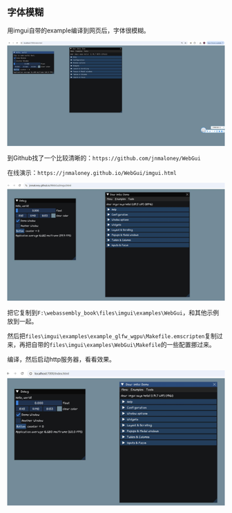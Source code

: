 ## 字体模糊

用imgui自带的example编译到网页后，字体很模糊。

![](../../imgs/imgui/free_type/web.jpg)

到Github找了一个比较清晰的：`https://github.com/jnmaloney/WebGui`

在线演示：`https://jnmaloney.github.io/WebGui/imgui.html`

![](../../imgs/imgui/font_blur/webui_font.jpg)

把它复制到`F:\webassembly_book\files\imgui\examples\WebGui`，和其他示例放到一起。

然后把`files\imgui\examples\example_glfw_wgpu\Makefile.emscripten`复制过来，再把自带的`files\imgui\examples\WebGui\Makefile`的一些配置挪过来。

编译，然后启动http服务器，看看效果。

![](../../imgs/imgui/font_blur/with_freetype.jpg)



